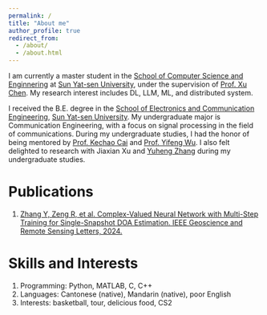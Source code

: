 ```yaml
---
permalink: /
title: "About me"
author_profile: true
redirect_from: 
  - /about/
  - /about.html
---
```


I am currently a master student in the [School of Computer Science and Enginnering](https://cse.sysu.edu.cn/) at [Sun Yat-sen University](https://www.sysu.edu.cn/), under the supervision of [Prof. Xu Chen](https://cse.sysu.edu.cn/node/2497). My research interest includes DL, LLM, ML, and distributed system.

I received the B.E. degree in the [School of Electronics and Communication Engineering](https://sece.sysu.edu.cn/), [Sun Yat-sen University](https://www.sysu.edu.cn/). My undergraduate major is Communication Engineering, with a focus on signal processing in the field of communications. During my undergraduate studies, I had the honor of being mentored by [Prof. Kechao Cai](https://sece.sysu.edu.cn/szll/js/rztx/1389939.htm) and [Prof. Yifeng Wu](https://sece.sysu.edu.cn/szll/js/zngz/1384617.htm). I also felt delighted to research with Jiaxian Xu and [Yuheng Zhang](https://scholar.google.com/citations?user=w3jxo7wAAAAJ&hl=zh-CN) during my undergraduate studies.

Publications
======
1. [Zhang Y, Zeng R, et al. Complex-Valued Neural Network with Multi-Step Training for Single-Snapshot DOA Estimation. IEEE Geoscience and Remote Sensing Letters, 2024.](https://ieeexplore.ieee.org/abstract/document/10458139)

Skills and Interests
======
1. Programming: Python, MATLAB, C, C++
2. Languages: Cantonese (native), Mandarin (native), poor English
3. Interests: basketball, tour, delicious food, CS2
